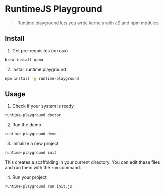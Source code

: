 # RuntimeJS Playground

> Runtime playground lets you write kernels with JS and npm modules

## Install

1. Get pre-requisites (on osx)

  ```bash
  brew install qemu
  ```
2. Install runtime playground

  ```bash
  npm install -g runtime-playground
  ```

## Usage



1. Check if your system is ready

  ```bash
  runtime-playground doctor
  ```

2. Run the demo

  ```bash
  runtime-playground demo
  ```

3. Initialize a new project

  ```bash
  runtime-playground init
  ```

  This creates a scaffolding in your current directory.
  You can edit these files and run them with the `run` command.

4. Run your project

  ```bash
  runtime-playground run init.js
  ```
